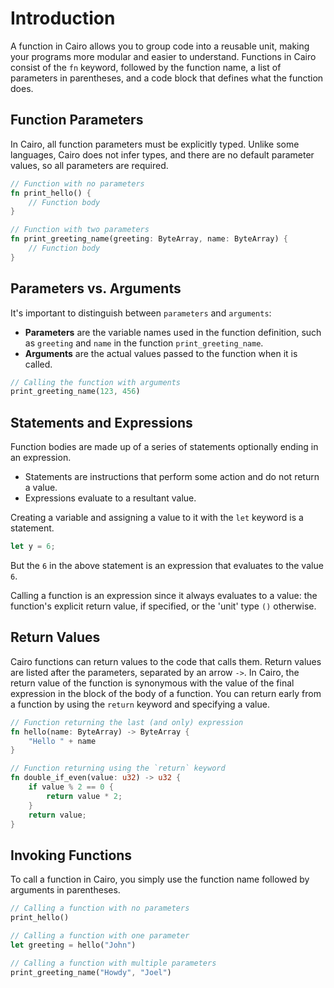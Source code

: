 # Introduction

A function in Cairo allows you to group code into a reusable unit, making your programs more modular and easier to understand. Functions in Cairo consist of the `fn` keyword, followed by the function name, a list of parameters in parentheses, and a code block that defines what the function does.

## Function Parameters

In Cairo, all function parameters must be explicitly typed. Unlike some languages, Cairo does not infer types, and there are no default parameter values, so all parameters are required.

```rust
// Function with no parameters
fn print_hello() {
    // Function body
}

// Function with two parameters
fn print_greeting_name(greeting: ByteArray, name: ByteArray) {
    // Function body
}
```

## Parameters vs. Arguments

It's important to distinguish between `parameters` and `arguments`:

- **Parameters** are the variable names used in the function definition, such as `greeting` and `name` in the function `print_greeting_name`.
- **Arguments** are the actual values passed to the function when it is called.

```rust
// Calling the function with arguments
print_greeting_name(123, 456)
```

## Statements and Expressions

Function bodies are made up of a series of statements optionally ending in an expression.

- Statements are instructions that perform some action and do not return a value.
- Expressions evaluate to a resultant value. 

Creating a variable and assigning a value to it with the `let` keyword is a statement.

```rust
let y = 6;
```

But the `6` in the above statement is an expression that evaluates to the value `6`.

Calling a function is an expression since it always evaluates to a value: the function's explicit return value, if specified, or the 'unit' type `()` otherwise.

## Return Values

Cairo functions can return values to the code that calls them. Return values are listed after the parameters, separated by an arrow `->`. In Cairo, the return value of the function is synonymous with the value of the final expression in the block of the body of a function. You can return early from a function by using the `return` keyword and specifying a value.

```rust
// Function returning the last (and only) expression
fn hello(name: ByteArray) -> ByteArray {
    "Hello " + name
}

// Function returning using the `return` keyword
fn double_if_even(value: u32) -> u32 {
    if value % 2 == 0 {
        return value * 2;
    }
    return value;
}
```

## Invoking Functions

To call a function in Cairo, you simply use the function name followed by arguments in parentheses.

```rust
// Calling a function with no parameters
print_hello()

// Calling a function with one parameter
let greeting = hello("John")

// Calling a function with multiple parameters
print_greeting_name("Howdy", "Joel")
```
